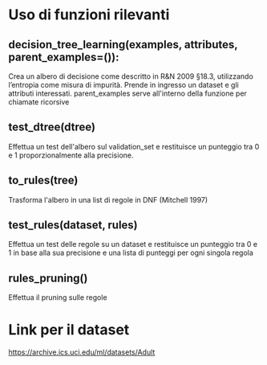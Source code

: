 # Uso di funzioni rilevanti
## decision_tree_learning(examples, attributes, parent_examples=()): 
Crea un albero di decisione come descritto in R&N 2009 §18.3, utilizzando l’entropia come misura di impurità. Prende in ingresso un dataset e gli attributi interessati. parent_examples serve all'interno della funzione per chiamate ricorsive
## test_dtree(dtree)
Effettua un test dell'albero sul validation_set e restituisce un punteggio tra 0 e 1 proporzionalmente alla precisione.
## to_rules(tree)
Trasforma l'albero in una list di regole in DNF (Mitchell 1997)
## test_rules(dataset, rules)
Effettua un test delle regole su un dataset e restituisce un punteggio tra 0 e 1 in base alla sua precisione e una lista di punteggi per ogni singola regola
## rules_pruning()
Effettua il pruning sulle regole

# Link per il dataset
https://archive.ics.uci.edu/ml/datasets/Adult
